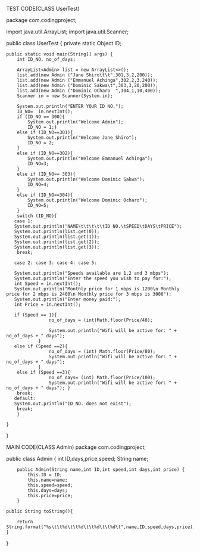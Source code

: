 TEST CODE(CLASS UserTest)

package com.codingproject;

import java.util.ArrayList;
import java.util.Scanner;

public class UserTest {
    private static Object ID;


    public static void main(String[] args) {
        int ID_NO, no_of_days;

        ArrayList<Admin> list = new ArrayList<>();
        list.add(new Admin ("Jane Shiro\t\t",301,3,2,200));
        list.add(new Admin ("Emmanuel Achinga",302,2,3,240));
        list.add(new Admin ("Dominic Sakwa\t",303,3,20,200));
        list.add(new Admin ("Dominic OCharo  ",304,1,10,400));
        Scanner in = new Scanner(System.in);

        System.out.println("ENTER YOUR ID NO.");
        ID_NO=  in.nextInt();
        if (ID_NO == 300){
            System.out.println("Welcome Admin");
            ID_NO = 1;}
        else if (ID_NO==301){
            System.out.println("Welcome Jane Shiro");
            ID_NO = 2;
        }
        else if (ID_NO==302){
            System.out.println("Welcome Emmanuel Achinga");
            ID_NO=3;
        }
        else if (ID_NO== 303){
            System.out.println("Welcome Dominic Sakwa");
            ID_NO=4;
        }
        else if (ID_NO==304){
            System.out.println("Welcome Dominic Ocharo");
            ID_NO=5;
        }
        switch (ID_NO){
       case 1:
       System.out.println("NAME\t\t\t\t\tID NO.\tSPEED\tDAYS\tPRICE");
       System.out.println(list.get(0));
       System.out.println(list.get(1));
       System.out.println(list.get(2));
       System.out.println(list.get(3));
        break;

       case 2: case 3: case 4: case 5:

       System.out.println("Speeds available are 1,2 and 3 mbps");
       System.out.println("Enter the speed you wish to pay for:");
       int Speed = in.nextInt();
       System.out.println("Monthly price for 1 mbps is 1200\n Monthly price for 2 mbps is 2400\n Monthly price for 3 mbps is 3000");
       System.out.println("Enter money paid:");
       int Price = in.nextInt();

       if (Speed == 1){
                    no_of_days = (int)Math.floor(Price/40);

                    System.out.println("Wifi will be active for: " + no_of_days + " days");
                }
       else if (Speed ==2){
                    no_of_days = (int) Math.floor(Price/80);
                    System.out.println("Wifi will be active for: " + no_of_days + " days");
                }
        else if (Speed ==3){
                    no_of_days= (int) Math.floor(Price/100);
                    System.out.println("Wifi will be active for: " + no_of_days + " days"); }
        break;
       default:
       System.out.println("ID NO. does not exist");
        break;
        }

    }
}


MAIN CODE(CLASS Admin)
package com.codingproject;

public class Admin {
        int ID,days,price,speed;
        String name;

        public Admin(String name,int ID,int speed,int days,int price) {
            this.ID = ID;
            this.name=name;
            this.speed=speed;
            this.days=days;
            this.price=price;
        }

    public String toString(){

        return  String.format("%s\t\t%d\t\t%d\t\t%d\t\t%d\t",name,ID,speed,days,price);
    }
}
